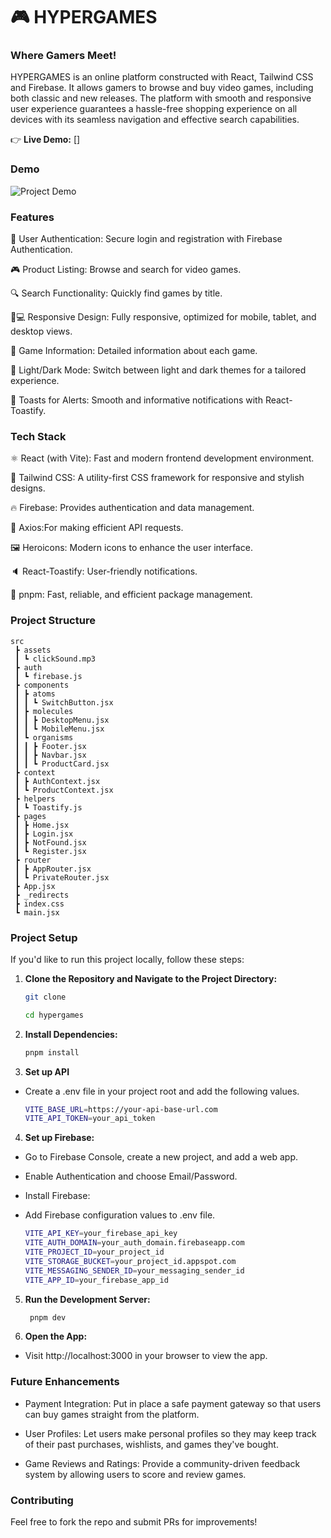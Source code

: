 # 🎮 HYPERGAMES

### Where Gamers Meet!

HYPERGAMES is an online platform constructed with React, Tailwind CSS and Firebase. It allows gamers to browse and buy video games, including both classic and new releases. The platform with smooth and responsive user experience guarantees a hassle-free shopping experience on all devices with its seamless navigation and effective search capabilities.

👉 **Live Demo:** []

### Demo

![Project Demo]()

### Features

🔐 User Authentication: Secure login and registration with Firebase Authentication.

🎮 Product Listing: Browse and search for video games.

🔍 Search Functionality: Quickly find games by title.

📱💻 Responsive Design: Fully responsive, optimized for mobile, tablet, and desktop views.

📄 Game Information: Detailed information about each game.

🌙 Light/Dark Mode: Switch between light and dark themes for a tailored experience.

🔔 Toasts for Alerts: Smooth and informative notifications with React-Toastify.

### Tech Stack

⚛️ React (with Vite): Fast and modern frontend development environment.

🎨 Tailwind CSS: A utility-first CSS framework for responsive and stylish designs.

🔥 Firebase: Provides authentication and data management.

📡 Axios:For making efficient API requests.

🖼️ Heroicons: Modern icons to enhance the user interface.

🔈 React-Toastify: User-friendly notifications.

🚀 pnpm: Fast, reliable, and efficient package management.

### Project Structure

```plaintext
src
 ┣ assets
 ┃ ┗ clickSound.mp3
 ┣ auth
 ┃ ┗ firebase.js
 ┣ components
 ┃ ┣ atoms
 ┃ ┃ ┗ SwitchButton.jsx
 ┃ ┣ molecules
 ┃ ┃ ┣ DesktopMenu.jsx
 ┃ ┃ ┗ MobileMenu.jsx
 ┃ ┗ organisms
 ┃ ┃ ┣ Footer.jsx
 ┃ ┃ ┣ Navbar.jsx
 ┃ ┃ ┗ ProductCard.jsx
 ┣ context
 ┃ ┣ AuthContext.jsx
 ┃ ┗ ProductContext.jsx
 ┣ helpers
 ┃ ┗ Toastify.js
 ┣ pages
 ┃ ┣ Home.jsx
 ┃ ┣ Login.jsx
 ┃ ┣ NotFound.jsx
 ┃ ┗ Register.jsx
 ┣ router
 ┃ ┣ AppRouter.jsx
 ┃ ┗ PrivateRouter.jsx
 ┣ App.jsx
 ┣ _redirects
 ┣ index.css
 ┗ main.jsx
 ```

### Project Setup

If you'd like to run this project locally, follow these steps:

1. **Clone the Repository and Navigate to the Project Directory:**

   ```bash
   git clone

   cd hypergames
   ```

2. **Install Dependencies:**
   ```bash
   pnpm install
   ```
3. **Set up API**
- Create a .env file in your project root and add the following values.
   ```bash
   VITE_BASE_URL=https://your-api-base-url.com
   VITE_API_TOKEN=your_api_token

4. **Set up Firebase:**
- Go to Firebase Console, create a new project, and add a web app.
- Enable Authentication and choose Email/Password.
- Install Firebase:
- Add Firebase configuration values to .env file.

    ```bash
   VITE_API_KEY=your_firebase_api_key
   VITE_AUTH_DOMAIN=your_auth_domain.firebaseapp.com
   VITE_PROJECT_ID=your_project_id
   VITE_STORAGE_BUCKET=your_project_id.appspot.com
   VITE_MESSAGING_SENDER_ID=your_messaging_sender_id
   VITE_APP_ID=your_firebase_app_id

5. **Run the Development Server:**

   ```bash
    pnpm dev
   ```

6. **Open the App:**

- Visit http://localhost:3000 in your browser to view the app.

###  Future Enhancements

- Payment Integration: Put in place a safe payment gateway so that users can buy games straight from the platform.

- User Profiles: Let users make personal profiles so they may keep track of their past purchases, wishlists, and games they've bought.

- Game Reviews and Ratings: Provide a community-driven feedback system by allowing users to score and review games.

### Contributing

Feel free to fork the repo and submit PRs for improvements!
